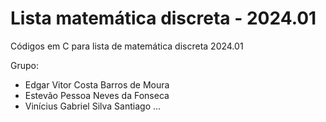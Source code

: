 # Lista matemática discreta - 2024.01
Códigos em C para lista de matemática discreta 2024.01

Grupo:

- Edgar Vitor Costa Barros de Moura
- Estevão Pessoa Neves da Fonseca
- Vinícius Gabriel Silva Santiago ...

